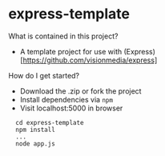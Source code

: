 express-template
================

What is contained in this project?
* A template project for use with (Express)[https://github.com/visionmedia/express]

How do I get started?
* Download the .zip or fork the project
* Install dependencies via ```npm```
* Visit localhost:5000 in browser
```
  cd express-template
  npm install
  ...
  node app.js
```
